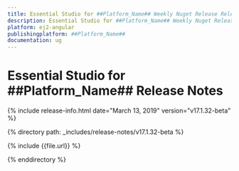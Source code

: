 ```yaml
---
title: Essential Studio for ##Platform_Name## Weekly Nuget Release Release Notes  
description: Essential Studio for ##Platform_Name## Weekly Nuget Release Release Notes  
platform: ej2-angular
publishingplatform: ##Platform_Name##
documentation: ug
---
```


# Essential Studio for  ##Platform_Name##  Release Notes  

{% include release-info.html date="March 13, 2019"   version="v17.1.32-beta"  %} 

{% directory path: _includes/release-notes/v17.1.32-beta %}

{% include {{file.url}} %}

{% enddirectory %}
